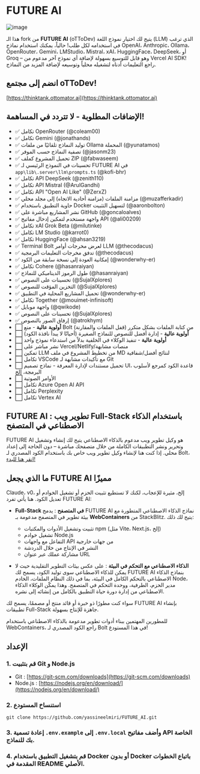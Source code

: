 # FUTURE AI

![image](https://github.com/user-attachments/assets/27232d73-8e2e-4391-8bb9-cdf5f1296925)

هذا الـ fork من **FUTURE AI** (oTToDev) يتيح لك اختيار نموذج اللغة (LLM) الذي ترغب في استخدامه لكل طلب! حالياً، يمكنك استخدام نماذج OpenAI، Anthropic، Ollama، OpenRouter، Gemini، LMStudio، Mistral، xAI، HuggingFace، DeepSeek، أو Groq – وهو قابل للتوسيع بسهولة لإضافة أي نموذج آخر مدعوم من Vercel AI SDK! راجع التعليمات أدناه لتشغيله محلياً وتوسيعه لإضافة المزيد من النماذج.

## انضم إلى مجتمع oTToDev!

[https://thinktank.ottomator.ai](https://thinktank.ottomator.ai)

## الإضافات المطلوبة - لا تتردد في المساهمة!

- ✅ تكامل OpenRouter (@coleam00)
- ✅ تكامل Gemini (@jonathands)
- ✅ توليد النماذج تلقائيًا من ملفات Ollama المحملة (@yunatamos)
- ✅ تصفية النماذج حسب الموفر (@jasonm23)
- ✅ تحميل المشروع كملف ZIP (@fabwaseem)
- ✅ تحسينات في النموذج الرئيسي لـ FUTURE AI في `app\lib\.server\llm\prompts.ts` (@kofi-bhr)
- ✅ تكامل API DeepSeek (@zenith110)
- ✅ تكامل API Mistral (@ArulGandhi)
- ✅ تكامل API "Open AI Like" (@ZerxZ)
- ✅ مزامنة الملفات (مزامنة أحادية الاتجاه) إلى مجلد محلي (@muzafferkadir)
- ✅ حاوية التطبيق باستخدام Docker لتسهيل التثبيت (@aaronbolton)
- ✅ نشر المشاريع مباشرة على GitHub (@goncaloalves)
- ✅ واجهة مستخدم لتمكين إدخال مفاتيح API (@ali00209)
- ✅ تكامل xAI Grok Beta (@milutinke)
- ✅ تكامل LM Studio (@karrot0)
- ✅ تكامل HuggingFace (@ahsan3219)
- ✅ Terminal Bolt لعرض مخرجات أوامر LLM (@thecodacus)
- ✅ تدفق مخرجات التعليمات البرمجية (@thecodacus)
- ✅ إمكانية العودة إلى نسخة سابقة من الكود (@wonderwhy-er)
- ✅ تكامل Cohere (@hasanraiyan)
- ✅ طول الرموز الديناميكي للنماذج (@hasanraiyan)
- ✅ تحسينات على النصوص (@SujalXplores)
- ✅ التخزين المؤقت للنصوص (@SujalXplores)
- ✅ تحميل المشاريع المحلية في التطبيق (@wonderwhy-er)
- ✅ تكامل Together (@mouimet-infinisoft)
- ✅ واجهة موبايل (@qwikode)
- ✅ تحسينات على النصوص (@SujalXplores)
- ✅ إرفاق الصور بالنصوص (@atrokhym)
- ⬜ **أولوية عالية** - منع Bolt من كتابة الملفات بشكل متكرر (قفل الملفات والمقارنة)
- ⬜ **أولوية عالية** - إدارة أفضل للنصوص للنماذج الصغيرة (أحيانًا لا يبدأ نافذة الكود)
- ⬜ **أولوية عالية** - تنفيذ الوكلاء في الخلفية بدلاً من استدعاء نموذج واحد
- ⬜ نشر مباشر على Vercel/Netlify/منصات مشابهة
- ⬜ تمكين LLM من تخطيط المشروع في ملف MD لنتائج أفضل/شفافية
- ⬜ تكامل VSCode مع تأكيدات مشابهة لـ Git
- ⬜ تحميل مستندات لإدارة المعرفة - نماذج تصميم UI، قاعدة الكود كمرجع لأسلوب البرمجة، إلخ
- ⬜ الأوامر الصوتية
- ⬜ تكامل Azure Open AI API
- ⬜ تكامل Perplexity
- ⬜ تكامل Vertex AI

## FUTURE AI : تطوير ويب Full-Stack باستخدام الذكاء الاصطناعي في المتصفح

FUTURE AI هو وكيل تطوير ويب مدعوم بالذكاء الاصطناعي يتيح لك إنشاء وتشغيل وتحرير ونشر التطبيقات الكاملة من خلال متصفحك مباشرة – دون الحاجة إلى إعداد محلي. إذا كنت هنا لإنشاء وكيل تطوير ويب خاص بك باستخدام الكود المصدري لـ Bolt، [انقر هنا للبدء!](./CONTRIBUTING.md)

## ما الذي يجعل FUTURE AI مميزًا

Claude، v0، إلخ، مثيرة للإعجاب، لكنك لا تستطيع تثبيت الحزم أو تشغيل الخوادم أو تعديل الكود. هنا يأتي تفرد FUTURE AI:

- **Full-Stack في المتصفح** : يدمج FUTURE AI نماذج الذكاء الاصطناعي المتطورة مع بيئة تطوير في المتصفح مدعومة بـ **WebContainers** من StackBlitz. يتيح لك ذلك:
  - تثبيت وتشغيل الأدوات والمكتبات npm (مثل Vite، Next.js، إلخ)
  - تشغيل خوادم Node.js
  - التفاعل مع واجهات API من جهات خارجية
  - النشر في الإنتاج من خلال الدردشة
  - مشاركة عملك عبر عنوان URL

- **الذكاء الاصطناعي مع التحكم في البيئة** : على عكس بيئات التطوير التقليدية حيث لا يمكن للذكاء الاصطناعي سوى توليد الكود، يسمح لك FUTURE AI بنماذج الذكاء الاصطناعي بالتحكم الكامل في البيئة، بما في ذلك النظام الملفات، الخادم Node، مدير الحزم، الطرفية، ووحدة التحكم في المتصفح. وهذا يمكّن الوكلاء الذكاء الاصطناعي من إدارة دورة حياة التطبيق بالكامل من إنشائه إلى نشره.

سواء كنت مطورًا ذو خبرة أو قائد منتج أو مصممًا، يسمح لك FUTURE AI بإنشاء تطبيقات Full-Stack جاهزة للإنتاج بسهولة.

للمطورين المهتمين ببناء أدوات تطوير مدعومة بالذكاء الاصطناعي باستخدام WebContainers، راجع الكود المصدري لـ Bolt في هذا المستودع!

## الإعداد

### 1. قم بتثبيت Git و Node.js

- Git : [https://git-scm.com/downloads](https://git-scm.com/downloads)
- Node.js : [https://nodejs.org/en/download/](https://nodejs.org/en/download/)

### 2. استنساخ المستودع

```
git clone https://github.com/yassineelmiri/FUTURE_AI.git
```

### 3. إعادة تسمية `.env.example` إلى `.env.local` وأضف مفاتيح API الخاصة بك للنماذج.

### 4. قم بتشغيل التطبيق باستخدام Docker أو بدون Docker باتباع الخطوات المقدمة في README الأصلي.
